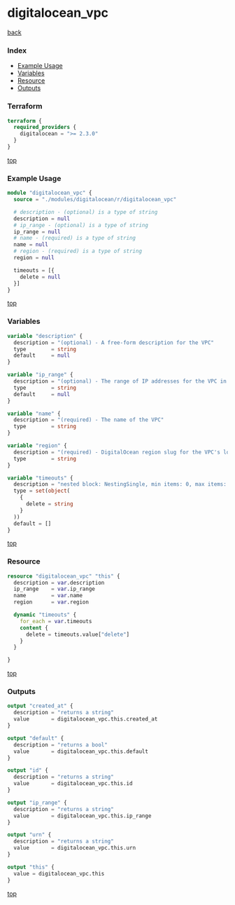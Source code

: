 # digitalocean_vpc

[back](../digitalocean.md)

### Index

- [Example Usage](#example-usage)
- [Variables](#variables)
- [Resource](#resource)
- [Outputs](#outputs)

### Terraform

```terraform
terraform {
  required_providers {
    digitalocean = ">= 2.3.0"
  }
}
```

[top](#index)

### Example Usage

```terraform
module "digitalocean_vpc" {
  source = "./modules/digitalocean/r/digitalocean_vpc"

  # description - (optional) is a type of string
  description = null
  # ip_range - (optional) is a type of string
  ip_range = null
  # name - (required) is a type of string
  name = null
  # region - (required) is a type of string
  region = null

  timeouts = [{
    delete = null
  }]
}
```

[top](#index)

### Variables

```terraform
variable "description" {
  description = "(optional) - A free-form description for the VPC"
  type        = string
  default     = null
}

variable "ip_range" {
  description = "(optional) - The range of IP addresses for the VPC in CIDR notation"
  type        = string
  default     = null
}

variable "name" {
  description = "(required) - The name of the VPC"
  type        = string
}

variable "region" {
  description = "(required) - DigitalOcean region slug for the VPC's location"
  type        = string
}

variable "timeouts" {
  description = "nested block: NestingSingle, min items: 0, max items: 0"
  type = set(object(
    {
      delete = string
    }
  ))
  default = []
}
```

[top](#index)

### Resource

```terraform
resource "digitalocean_vpc" "this" {
  description = var.description
  ip_range    = var.ip_range
  name        = var.name
  region      = var.region

  dynamic "timeouts" {
    for_each = var.timeouts
    content {
      delete = timeouts.value["delete"]
    }
  }

}
```

[top](#index)

### Outputs

```terraform
output "created_at" {
  description = "returns a string"
  value       = digitalocean_vpc.this.created_at
}

output "default" {
  description = "returns a bool"
  value       = digitalocean_vpc.this.default
}

output "id" {
  description = "returns a string"
  value       = digitalocean_vpc.this.id
}

output "ip_range" {
  description = "returns a string"
  value       = digitalocean_vpc.this.ip_range
}

output "urn" {
  description = "returns a string"
  value       = digitalocean_vpc.this.urn
}

output "this" {
  value = digitalocean_vpc.this
}
```

[top](#index)